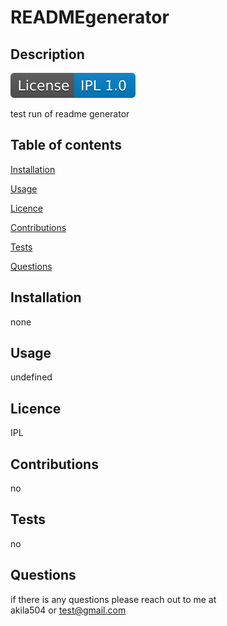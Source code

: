 # READMEgenerator  
   ## Description 
   ![LICENSE](assets/IPL.svg) 
   
   test run of readme generator 
   ## Table of contents 
   [Installation](#installation) 

   [Usage](#usage) 

   [Licence](#licence) 

   [Contributions](#contributions) 

   [Tests](#tests) 
   
   [Questions](#questions) 

   ## Installation 
   none  
   ## Usage 
   undefined  
   ## Licence 
   IPL  
   ## Contributions 
   no 
   ## Tests 
   no 
   ## Questions 
   if there is any questions please reach out to me at  
    akila504 or test@gmail.com